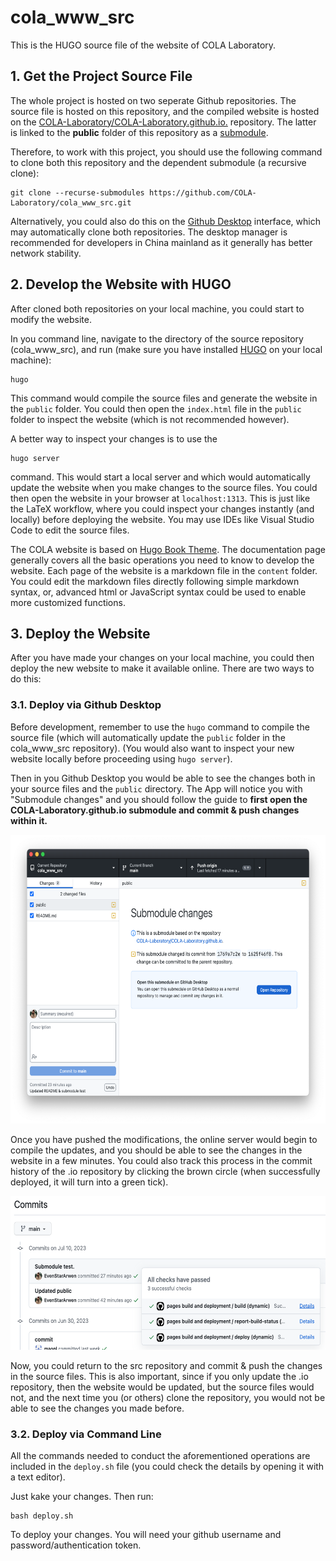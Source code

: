 # cola_www_src
This is the HUGO source file of the website of COLA Laboratory.

## 1. Get the Project Source File

The whole project is hosted on two seperate Github repositories. The source file is hosted on this repository, and the compiled website is hosted on the [COLA-Laboratory/COLA-Laboratory.github.io.](https://github.com/COLA-Laboratory/COLA-Laboratory.github.io) repository. The latter is linked to the **public** folder of this repository as a [submodule](https://github.blog/2016-02-01-working-with-submodules/).

Therefore, to work with this project, you should use the following command to clone both this repository and the dependent submodule (a recursive clone):

```
git clone --recurse-submodules https://github.com/COLA-Laboratory/cola_www_src.git
```

Alternatively, you could also do this on the [Github Desktop](https://desktop.github.com/) interface, which may automatically clone both repositories. The desktop manager is recommended for developers in China mainland as it generally has better network stability. 

## 2. Develop the Website with HUGO

After cloned both repositories on your local machine, you could start to modify the website. 

In you command line, navigate to the directory of the source repository (cola_www_src), and run (make sure you have installed [HUGO](https://gohugo.io/installation/) on your local machine):

```
hugo
```

This command would compile the source files and generate the website in the `public` folder. You could then open the `index.html` file in the `public` folder to inspect the website (which is not recommended however).

A better way to inspect your changes is to use the 
    
```
hugo server
```

command. This would start a local server and which would automatically update the website when you make changes to the source files. You could then open the website in your browser at `localhost:1313`. This is just like the LaTeX workflow, where you could inspect your changes instantly (and locally) before deploying the website. You may use IDEs like Visual Studio Code to edit the source files.

The COLA website is based on [Hugo Book Theme](https://hugo-book-demo.netlify.app/posts/). The documentation page generally covers all the basic operations you need to know to develop the website. Each page of the website is a markdown file in the `content` folder. You could edit the markdown files directly following simple markdown syntax, or, advanced html or JavaScript syntax could be used to enable more customized functions.

## 3. Deploy the Website

After you have made your changes on your local machine, you could then deploy the new website to make it available online. There are two ways to do this:

### 3.1. Deploy via Github Desktop

Before development, remember to use the `hugo` command to compile the source file (which will automatically update the `public` folder in the cola_www_src repository). (You would also want to inspect your new website locally before proceeding using `hugo server`).

Then in you Github Desktop you would be able to see the changes both in your source files and the `public` directory. The App will notice you with "Submodule changes" and you should follow the guide to **first open the COLA-Laboratory.github.io submodule and commit & push changes within it.**

<div class="item1" style="text-align:center">
    <img src="Github_Desktop.png" width="642px", height="462px", class="center">
</div>

Once you have pushed the modifications, the online server would begin to compile the updates, and you should be able to see the changes in the website in a few minutes. You could also track this process in the commit history of the .io repository by clicking the brown circle (when successfully deployed, it will turn into a green tick).

<div class="item1" style="text-align:center">
    <img src="Deployment.png" width="579px", height="246px", class="center">
</div>

Now, you could return to the src repository and commit & push the changes in the source files. This is also important, since if you only update the .io repository, then the website would be updated, but the source files would not, and the next time you (or others) clone the repository, you would not be able to see the changes you made before.

### 3.2. Deploy via Command Line

All the commands needed to conduct the aforementioned operations are included in the `deploy.sh` file (you could check the details by opening it with a text editor).

Just kake your changes. Then run:

```
bash deploy.sh
```

To deploy your changes. You will need your github username and password/authentication token.
